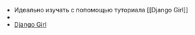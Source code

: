 - Идеально изучать с попомощью туториала [[Django Girl]]
- 
- [Django Girl](https://tutorial.djangogirls.org/ru/)
